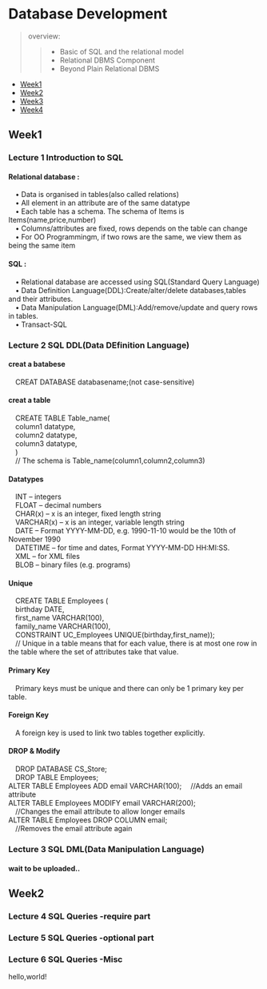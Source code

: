 # Database Development 

> overview:  
>> - Basic of SQL and the relational model  
>> - Relational DBMS Component  
>> - Beyond Plain Relational DBMS  


* [Week1](#1)
* [Week2](#2)
* [Week3](#3)
* [Week4](#4)



<h2 id="1">Week1</h2>

### Lecture 1  Introduction to SQL  
#### Relational database :
&#8195;• Data is organised in tables(also called relations)  
&#8195;• All element in an attribute are of the same datatype  
&#8195;• Each table has a schema. The schema of Items is Items(name,price,number)  
&#8195;• Columns/attributes are fixed, rows depends on the table can change  
&#8195;• For OO Programmingm, if two rows are the same, we view them as being the same item  


#### SQL :
&#8195;• Relational database are accessed using SQL(Standard Query Language)    
&#8195;• Data Definition Language(DDL):Create/alter/delete databases,tables and their attributes.  
&#8195;• Data Manipulation Language(DML):Add/remove/update and query rows in tables.  
&#8195;• Transact-SQL  

### Lecture 2  SQL DDL(Data DEfinition Language)
#### creat a batabese
&#8195;CREAT DATABASE databasename;(not case-sensitive)  
#### creat a table
&#8195;CREATE TABLE Table_name(  
&#8195;column1 datatype,  
&#8195;column2 datatype,  
&#8195;column3 datatype,  
&#8195;)  
&#8195;// The schema is Table_name(column1,column2,column3)  

#### Datatypes
&#8195;INT – integers  
&#8195;FLOAT – decimal numbers  
&#8195;CHAR(x) – x is an integer, fixed length string  
&#8195;VARCHAR(x) – x is an integer, variable length string  
&#8195;DATE – Format YYYY-MM-DD, e.g. 1990-11-10 would be the 10th of November 1990  
&#8195;DATETIME – for time and dates, Format YYYY-MM-DD HH:MI:SS.  
&#8195;XML – for XML files  
&#8195;BLOB – binary files (e.g. programs)  

#### Unique
&#8195;CREATE TABLE Employees (  
&#8195;birthday DATE,  
&#8195;first_name VARCHAR(100),  
&#8195;family_name VARCHAR(100),  
&#8195;CONSTRAINT UC_Employees UNIQUE(birthday,first_name));  
&#8195;// Unique in a table means that for each value, there is at most one row in the table where the set of attributes take that value.   

#### Primary Key
&#8195;Primary keys must be unique and there can only be 1 primary key per table.   

#### Foreign Key
&#8195;A foreign key is used to link two tables together explicitly.  

#### DROP & Modify
&#8195;DROP DATABASE CS_Store;  
&#8195;DROP TABLE Employees;  
ALTER TABLE Employees ADD email VARCHAR(100); 
&#8195;//Adds an email attribute  
ALTER TABLE Employees MODIFY email VARCHAR(200);  
&#8195;//Changes the email attribute to allow longer emails  
ALTER TABLE Employees DROP COLUMN email;  
&#8195;//Removes the email attribute again  

### Lecture 3  SQL DML(Data Manipulation Language)
#### wait to be uploaded..

<h2 id="2">Week2</h2>  

### Lecture 4  SQL Queries -require part

### Lecture 5  SQL Queries -optional part

### Lecture 6  SQL Queries -Misc
hello,world!  


